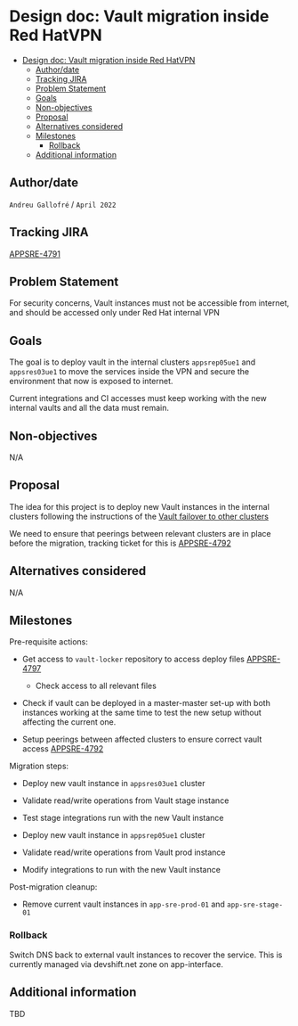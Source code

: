 # Design doc: Vault migration inside Red HatVPN

- [Design doc: Vault migration inside Red HatVPN](#design-doc-vault-vpn-migration)
  - [Author/date](#authordate)
  - [Tracking JIRA](#tracking-jira)
  - [Problem Statement](#problem-statement)
  - [Goals](#goals)
  - [Non-objectives](#non-objectives)
  - [Proposal](#proposal)
  - [Alternatives considered](#alternatives-considered)
  - [Milestones](#milestones)
    - [Rollback](#rollback)
  - [Additional information](#additional-information)


## Author/date
`Andreu Gallofré` / `April 2022`


## Tracking JIRA
[APPSRE-4791](https://issues.redhat.com/browse/APPSRE-4791)


## Problem Statement

For security concerns, Vault instances must not be accessible from internet, and should be accessed only under Red Hat internal VPN

## Goals

The goal is to deploy vault in the internal clusters `appsrep05ue1` and `appsres03ue1` to move the services inside the VPN and secure the environment that now is exposed to internet.

Current integrations and CI accesses must keep working with the new internal vaults and all the data must remain.

## Non-objectives

N/A

## Proposal

The idea for this project is to deploy new Vault instances in the internal clusters following the instructions of the [Vault failover to other clusters](https://gitlab.cee.redhat.com/service/app-interface/-/blob/master/docs/app-sre/vault.md#vault-failover-to-another-cluster)

We need to ensure that peerings between relevant clusters are in place before the migration, tracking ticket for this is [APPSRE-4792](https://issues.redhat.com/browse/APPSRE-4792)

## Alternatives considered

N/A

## Milestones

Pre-requisite actions:

* Get access to `vault-locker` repository to access deploy files [APPSRE-4797](https://issues.redhat.com/browse/APPSRE-4797)
    * Check access to all relevant files

* Check if vault can be deployed in a master-master set-up with both instances working at the same time to test the new setup without affecting the current one.

* Setup peerings between affected clusters to ensure correct vault access [APPSRE-4792](https://issues.redhat.com/browse/APPSRE-4792)

Migration steps:

* Deploy new vault instance in `appsres03ue1` cluster
* Validate read/write operations from Vault stage instance
* Test stage integrations run with the new Vault instance

* Deploy new vault instance in `appsrep05ue1` cluster
* Validate read/write operations from Vault prod instance
* Modify integrations to run with the new Vault instance

Post-migration cleanup:

* Remove current vault instances in `app-sre-prod-01` and `app-sre-stage-01`

### Rollback

Switch DNS back to external vault instances to recover the service. This is currently managed via devshift.net zone on app-interface.

## Additional information

TBD

